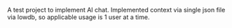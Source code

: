 A test project to implement AI chat.
Implemented context via single json file via lowdb, so applicable usage is 1 user at a time.
